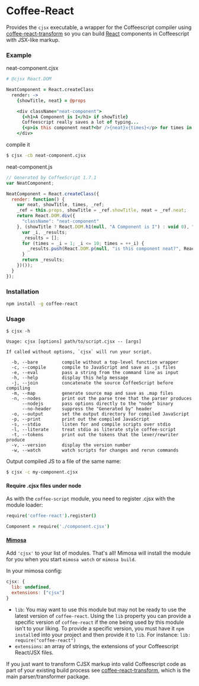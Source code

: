 # Coffee-React

Provides the `cjsx` executable, a wrapper for the Coffeescript compiler using [coffee-react-transform](https://github.com/jsdf/coffee-react-transform) so you can build [React](http://facebook.github.io/react/) components in Coffeescript with JSX-like markup.

### Example

neat-component.cjsx
```coffee
# @cjsx React.DOM 

NeatComponent = React.createClass
  render: ->
    {showTitle, neat} = @props

    <div className="neat-component">
      {<h1>A Component is I</h1> if showTitle}
      Coffeescript really saves a lot of typing...
      {<p>is this component neat?<br />{neat}x{times}</p> for times in [1..10]}
    </div>
```

compile it
```bash
$ cjsx -cb neat-component.cjsx
```

neat-component.js
```js
// Generated by CoffeeScript 1.7.1
var NeatComponent;

NeatComponent = React.createClass({
  render: function() {
    var neat, showTitle, times, _ref;
    _ref = this.props, showTitle = _ref.showTitle, neat = _ref.neat;
    return React.DOM.div({
      "className": "neat-component"
    }, (showTitle ? React.DOM.h1(null, "A Component is I") : void 0), "Coffeescript really saves a lot of typing...", (function() {
      var _i, _results;
      _results = [];
      for (times = _i = 1; _i <= 10; times = ++_i) {
        _results.push(React.DOM.p(null, "is this component neat?", React.DOM.br(null), neat, "x", times));
      }
      return _results;
    })());
  }
});
```

### Installation
```bash
npm install -g coffee-react
```

### Usage

```
$ cjsx -h 

Usage: cjsx [options] path/to/script.cjsx -- [args]

If called without options, `cjsx` will run your script.

  -b, --bare         compile without a top-level function wrapper
  -c, --compile      compile to JavaScript and save as .js files
  -e, --eval         pass a string from the command line as input
  -h, --help         display this help message
  -j, --join         concatenate the source CoffeeScript before compiling
  -m, --map          generate source map and save as .map files
  -n, --nodes        print out the parse tree that the parser produces
      --nodejs       pass options directly to the "node" binary
      --no-header    suppress the "Generated by" header
  -o, --output       set the output directory for compiled JavaScript
  -p, --print        print out the compiled JavaScript
  -s, --stdio        listen for and compile scripts over stdio
  -l, --literate     treat stdio as literate style coffee-script
  -t, --tokens       print out the tokens that the lexer/rewriter produce
  -v, --version      display the version number
  -w, --watch        watch scripts for changes and rerun commands

```

Output compiled JS to a file of the same name:
```bash
$ cjsx -c my-component.cjsx
```

#### Require .cjsx files under node
As with the `coffee-script` module, you need to register .cjsx with the module loader:
```coffee
require('coffee-react').register()

Component = require('./component.cjsx')

```

#### [Mimosa](http://mimosa.io/)

Add `'cjsx'` to your list of modules.  That's all!  Mimosa will install the module for you when you start `mimosa watch` or `mimosa build`.

In your mimosa config:
```javascript
cjsx: {
  lib: undefined,
  extensions: ["cjsx"]
}
```

* `lib`: You may want to use this module but may not be ready to use the latest version of `coffee-react`. Using the `lib` property you can provide a specific version of `coffee-react` if the one being used by this module isn't to your liking. To provide a specific version, you must have it `npm install`ed into your project and then provide it to `lib`. For instance: `lib: require("coffee-react")`
* `extensions`: an array of strings, the extensions of your Coffeescript React/JSX files.

If you just want to transform CJSX markup into valid Coffeescript code as part of your existing build process see [coffee-react-transform](https://github.com/jsdf/coffee-react-transform), which is the main parser/transformer package.
